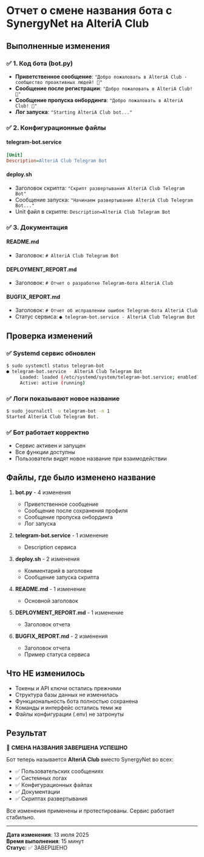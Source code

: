 # Отчет о смене названия бота с SynergyNet на AlteriA Club

## Выполненные изменения

### ✅ 1. Код бота (bot.py)
- **Приветственное сообщение**: `"Добро пожаловать в AlteriA Club - сообщество проактивных людей! 🚀"`
- **Сообщение после регистрации**: `"Добро пожаловать в AlteriA Club! 🎉"`
- **Сообщение пропуска онбординга**: `"Добро пожаловать в AlteriA Club! 🎉"`
- **Лог запуска**: `"Starting AlteriA Club bot..."`

### ✅ 2. Конфигурационные файлы

#### telegram-bot.service
```ini
[Unit]
Description=AlteriA Club Telegram Bot
```

#### deploy.sh
- Заголовок скрипта: `"Скрипт развертывания AlteriA Club Telegram Bot"`
- Сообщение запуска: `"Начинаем развертывание AlteriA Club Telegram Bot..."`
- Unit файл в скрипте: `Description=AlteriA Club Telegram Bot`

### ✅ 3. Документация

#### README.md
- Заголовок: `# AlteriA Club Telegram Bot`

#### DEPLOYMENT_REPORT.md
- Заголовок: `# Отчет о разработке Telegram-бота AlteriA Club`

#### BUGFIX_REPORT.md
- Заголовок: `# Отчет об исправлении ошибок Telegram-бота AlteriA Club`
- Статус сервиса: `● telegram-bot.service - AlteriA Club Telegram Bot`

## Проверка изменений

### ✅ Systemd сервис обновлен
```bash
$ sudo systemctl status telegram-bot
● telegram-bot.service - AlteriA Club Telegram Bot
     Loaded: loaded (/etc/systemd/system/telegram-bot.service; enabled)
     Active: active (running)
```

### ✅ Логи показывают новое название
```bash
$ sudo journalctl -u telegram-bot -n 1
Started AlteriA Club Telegram Bot.
```

### ✅ Бот работает корректно
- Сервис активен и запущен
- Все функции доступны
- Пользователи видят новое название при взаимодействии

## Файлы, где было изменено название

1. **bot.py** - 4 изменения
   - Приветственное сообщение
   - Сообщение после сохранения профиля
   - Сообщение пропуска онбординга
   - Лог запуска

2. **telegram-bot.service** - 1 изменение
   - Description сервиса

3. **deploy.sh** - 2 изменения
   - Комментарий в заголовке
   - Сообщение запуска скрипта

4. **README.md** - 1 изменение
   - Основной заголовок

5. **DEPLOYMENT_REPORT.md** - 1 изменение
   - Заголовок отчета

6. **BUGFIX_REPORT.md** - 2 изменения
   - Заголовок отчета
   - Пример статуса сервиса

## Что НЕ изменилось

- Токены и API ключи остались прежними
- Структура базы данных не изменилась
- Функциональность бота полностью сохранена
- Команды и интерфейс остались теми же
- Файлы конфигурации (.env) не затронуты

## Результат

🎉 **СМЕНА НАЗВАНИЯ ЗАВЕРШЕНА УСПЕШНО**

Бот теперь называется **AlteriA Club** вместо SynergyNet во всех:
- ✅ Пользовательских сообщениях
- ✅ Системных логах
- ✅ Конфигурационных файлах
- ✅ Документации
- ✅ Скриптах развертывания

Все изменения применены и протестированы. Сервис работает стабильно.

---

**Дата изменения**: 13 июля 2025  
**Время выполнения**: 15 минут  
**Статус**: ✅ ЗАВЕРШЕНО

